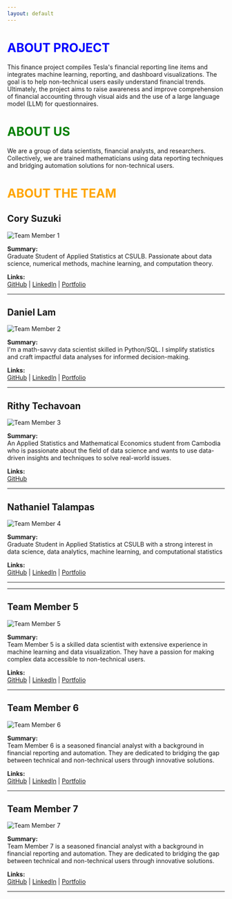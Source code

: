 ```yaml
---
layout: default
---
```



# <span style="color: blue;">ABOUT PROJECT</span>

This finance project compiles Tesla's financial reporting line items and integrates machine learning, reporting, and dashboard visualizations. The goal is to help non-technical users easily understand financial trends. Ultimately, the project aims to raise awareness and improve comprehension of financial accounting through visual aids and the use of a large language model (LLM) for questionnaires.


# <span style="color: green;">ABOUT US</span>

We are a group of data scientists, financial analysts, and researchers. Collectively, we are trained mathematicians using data reporting techniques and bridging automation solutions for non-technical users.

# <span style="color: orange;">ABOUT THE TEAM</span>

## Cory Suzuki

![Team Member 1](https://github.com/dsrichard97/finwebpage/blob/master/cory.jpeg?raw=true)

**Summary:**  
Graduate Student of Applied Statistics at CSULB. Passionate about data science, numerical methods, machine learning, and computation theory.

**Links:**  
[GitHub](https://github.com/CorySuzuki1729) | [LinkedIn](https://www.linkedin.com/in/corysuzukiprof314/) | [Portfolio](https://github.com/CorySuzuki1729/STAT_510_Mental_Health)

---

## Daniel Lam

![Team Member 2](https://github.com/dsrichard97/finwebpage/blob/master/daniel.jpeg?raw=true)

**Summary:**  
I'm a math-savvy data scientist skilled in Python/SQL. I simplify statistics and craft impactful data analyses for informed decision-making.

**Links:**  
[GitHub](https://github.com/dannyguy253) | [LinkedIn](https://www.linkedin.com/in/daniel-lam253/) | [Portfolio](https://github.com/dannyguy253/DataAnalysisPortfolio)

---

## Rithy Techavoan

![Team Member 3](https://github.com/dsrichard97/finwebpage/blob/master/tec.jpeg?raw=true)

**Summary:**  
An Applied Statistics and Mathematical Economics student from Cambodia who is passionate about the field of data science and wants to use data-driven insights and techniques to solve real-world issues.

**Links:**  
[GitHub](https://github.com/Techavoan) 

---

## Nathaniel Talampas

![Team Member 4](https://github.com/dsrichard97/finwebpage/blob/master/nate.jpeg?raw=true)

**Summary:**  
Graduate Student in Applied Statistics at CSULB with a strong interest in data science, data analytics, machine learning, and computational statistics

**Links:**  
[GitHub](https://github.com/n8tmps) | [LinkedIn](https://www.linkedin.com/in/nathaniel-talampas-3644a5203/) | [Portfolio](https://twitter.com)

---
---

## Team Member 5

![Team Member 5](https://github.githubassets.com/images/icons/emoji/octocat.png)

**Summary:**  
Team Member 5 is a skilled data scientist with extensive experience in machine learning and data visualization. They have a passion for making complex data accessible to non-technical users.

**Links:**  
[GitHub](https://github.com) | [LinkedIn](https://www.linkedin.com) | [Portfolio](https://twitter.com)

---

## Team Member 6

![Team Member 6](https://github.githubassets.com/images/icons/emoji/octocat.png)

**Summary:**  
Team Member 6 is a seasoned financial analyst with a background in financial reporting and automation. They are dedicated to bridging the gap between technical and non-technical users through innovative solutions.

**Links:**  
[GitHub](https://github.com) | [LinkedIn](https://www.linkedin.com) | [Portfolio](https://twitter.com)

---

## Team Member 7

![Team Member 7](https://github.githubassets.com/images/icons/emoji/octocat.png)

**Summary:**  
Team Member 7 is a seasoned financial analyst with a background in financial reporting and automation. They are dedicated to bridging the gap between technical and non-technical users through innovative solutions.

**Links:**  
[GitHub](https://github.com) | [LinkedIn](https://www.linkedin.com) | [Portfolio](https://twitter.com)

---
